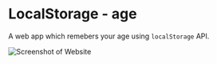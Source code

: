 # LocalStorage - age

A web app which remebers your age using `localStorage` API.

![Screenshot of Website](https://raw.githubusercontent.com/suvansh-rana/LocalStorage-age/master/images/screenshot.png)
